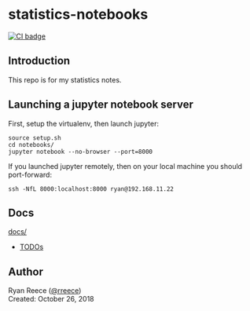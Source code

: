statistics-notebooks
===============================================================================

[![CI badge](https://github.com/rreece/statistics-notebooks/actions/workflows/ci.yml/badge.svg)](https://github.com/rreece/statistics-notebooks/actions)

Introduction
-------------------------------------------------------------------------------

This repo is for my statistics notes.


Launching a jupyter notebook server
-------------------------------------------------------------------------------

First, setup the virtualenv, then launch jupyter:

    source setup.sh
    cd notebooks/
    jupyter notebook --no-browser --port=8000

If you launched jupyter remotely, then on your local machine
you should port-forward:

    ssh -NfL 8000:localhost:8000 ryan@192.168.11.22


Docs
-------------------------------------------------------------------------------

[docs/](docs/)

-   [TODOs](docs/todos.md)


Author
-------------------------------------------------------------------------------

Ryan Reece ([@rreece](https://github.com/rreece))            
Created: October 26, 2018

